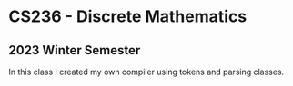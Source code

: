 # CS236 - Discrete Mathematics
## 2023 Winter Semester

In this class I created my own compiler using tokens and parsing classes.
